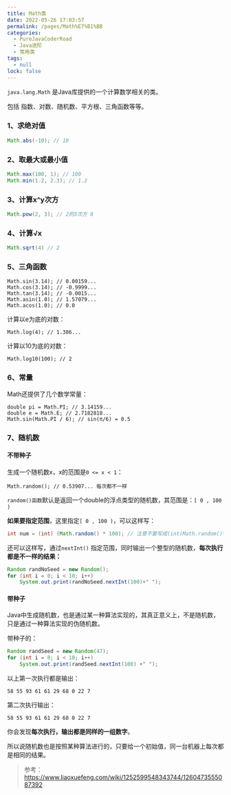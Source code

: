 ```yaml
---
title: Math类
date: 2022-05-26 17:03:57
permalink: /pages/Math%E7%B1%BB
categories: 
  - PureJavaCoderRoad
  - Java进阶
  - 常用类
tags: 
  - null
lock: false
---
```

`java.lang.Math` 是Java库提供的一个计算数学相关的类。

包括 指数、对数、随机数、平方根、三角函数等等。



### 1、求绝对值

```java
Math.abs(-10); // 10
```

### 2、取最大或最小值

```java
Math.max(100, 1); // 100
Math.min(1.2, 2.3); // 1.2
```

### 3、计算x^y次方

```java
Math.pow(2, 3); // 2的3次方 8
```

### 4、计算√x

```java
Math.sqrt(4) // 2
```

### 5、三角函数

```
Math.sin(3.14); // 0.00159...
Math.cos(3.14); // -0.9999...
Math.tan(3.14); // -0.0015...
Math.asin(1.0); // 1.57079...
Math.acos(1.0); // 0.0
```

计算以e为底的对数：

```
Math.log(4); // 1.386...
```

计算以10为底的对数：

```
Math.log10(100); // 2
```

### 6、常量

Math还提供了几个数学常量：

```
double pi = Math.PI; // 3.14159...
double e = Math.E; // 2.7182818...
Math.sin(Math.PI / 6); // sin(π/6) = 0.5
```

### 7、随机数

#### 不带种子

生成一个随机数x，x的范围是`0 <= x < 1`：

```
Math.random(); // 0.53907... 每次都不一样
```

`random()函数`默认是返回一个double的浮点类型的随机数，其范围是：`[ 0 , 100 )`

**如果要指定范围**，这里指定`[ 0 , 100 )`，可以这样写：

```java
int num = (int) (Math.random() * 100); // 注意不要写成(int)Math.random()*3，这个结果为0，因为先执行了强制转换
```

还可以这样写，通过`nextInt()` 指定范围，同时输出一个整型的随机数，**每次执行都是不一样的结果：**

```java
Random randNoSeed = new Random();
for (int i = 0; i < 10; i++)
    System.out.print(randNoSeed.nextInt(100)+" ");
```



#### 带种子

 Java中生成随机数，也是通过某一种算法实现的，其真正意义上，不是随机数，只是通过一种算法实现的伪随机数。

带种子的：

```java
Random randSeed = new Random(47);
for (int i = 0; i < 10; i++)
    System.out.print(randSeed.nextInt(100) +" ");
```



以上第一次执行都是输出：

```
58 55 93 61 61 29 68 0 22 7 
```

第二次执行输出：

```
58 55 93 61 61 29 68 0 22 7 
```

你会发现**每次执行，输出都是同样的一组数字**。

所以说随机数也是按照某种算法进行的，只要给一个初始值，同一台机器上每次都是相同的结果。

> 参考：https://www.liaoxuefeng.com/wiki/1252599548343744/1260473555087392